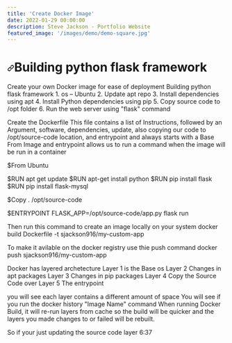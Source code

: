 ```yaml
---
title: 'Create Docker Image'
date: 2022-01-29 00:00:00
description: Steve Jackson - Portfolio Website
featured_image: '/images/demo/demo-square.jpg'
---
```

<h1>
<a id="user-content-h1" class="anchor" href="#h1" aria-hidden="true"><svg class="octicon octicon-link" viewBox="0 0 16 16" version="1.1" width="16" height="16" aria-hidden="true"><path fill-rule="evenodd" d="M7.775 3.275a.75.75 0 001.06 1.06l1.25-1.25a2 2 0 112.83 2.83l-2.5 2.5a2 2 0 01-2.83 0 .75.75 0 00-1.06 1.06 3.5 3.5 0 004.95 0l2.5-2.5a3.5 3.5 0 00-4.95-4.95l-1.25 1.25zm-4.69 9.64a2 2 0 010-2.83l2.5-2.5a2 2 0 012.83 0 .75.75 0 001.06-1.06 3.5 3.5 0 00-4.95 0l-2.5 2.5a3.5 3.5 0 004.95 4.95l1.25-1.25a.75.75 0 00-1.06-1.06l-1.25 1.25a2 2 0 01-2.83 0z"></path></svg></a>Building python flask framework</h1>
Create your own Docker image for ease of deployment
Building python flask framework
1. os – Ubuntu
2. Update apt repo
3. Install dependencies using apt
4. Install Python dependencies using pip
5. Copy source code to /opt folder
6. Run the web server using "flask" command

Create the Dockerfile
This file contains a list of Instructions, followed by an Argument, software, dependencies, update, also copying our code to /opt/source-code location, and entrypoint and always starts with a Base From Image and entrypoint allows us to run a command when the image will be run in a container

$From Ubuntu

$RUN apt get update
$RUN apt-get install python
$RUN pip install flask
$RUN pip install flask-mysql

$Copy . /opt/source-code

$ENTRYPOINT FLASK_APP=/opt/source-code/app.py flask run



Then run this command to create an image locally on your system
docker build Dockerfile -t sjackson916/my-custom-app

To make it avilable on the docker registry use thie push command
docker push sjackson916/my-custom-app

Docker has layered archetecture
Layer 1 is the Base os
Layer 2 Changes in apt packages
Layer 3 Changes in pip packages
Layer 4 Copy the Source Code over
Layer 5 The entrypoint

you will see each layer contains a different amount of space
You will see if you run the docker history "Image Name" command
When running Docker Build, it will re-run layers from cache so the build will be quicker and the layers you made changes to or failed will be rebuilt.

So if your just updating the source code layer
6:37